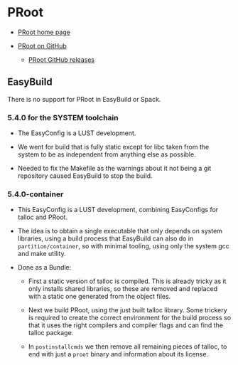 # PRoot

-   [PRoot home page](https://proot-me.github.io/)
    
-   [PRoot on GitHub](https://github.com/proot-me/proot)
    
    -   [PRoot GitHub releases](https://github.com/proot-me/proot/releases)


## EasyBuild

There is no support for PRoot in EasyBuild or Spack.


### 5.4.0 for the SYSTEM toolchain

-   The EasyConfig is a LUST development. 

-   We went for build that is fully static except for libc taken from the system to
    be as independent from anything else as possible.
    
-   Needed to fix the Makefile as the warnings about it not being a git repository
    caused EasyBuild to stop the build.

    
### 5.4.0-container

-   This EasyConfig is a LUST development, combining EasyConfigs for talloc and PRoot.

-   The idea is to obtain a single executable that only depends on system libraries,
    using a build process that EasyBuild can also do in `partition/container`, so with
    minimal tooling, using only the system gcc and make utility.
    
-   Done as a Bundle:

    -   First a static version of talloc is compiled. This is already tricky as it only
        installs shared libraries, so these are removed and replaced with a static one
        generated from the object files.
        
    -   Next we build PRoot, using the just built talloc library. Some trickery is 
        required to create the correct environment for the build process so that it uses
        the right compilers and compiler flags and can find the talloc package.
        
    -   In `postinstallcmds` we then remove all remaining pieces of talloc, to end with
        just a `proot` binary and information about its license.
